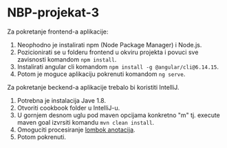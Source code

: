# NBP-projekat-3

Za pokretanje frontend-a aplikacije:
1. Neophodno je instalirati npm (Node Package Manager) i Node.js. 
2. Pozicionirati se u folderu frontend u okviru projekta i povuci sve zavisnosti komandom `npm install`. 
3. Instalirati angular cli komandom `npm install -g @angular/cli@6.14.15`.
4. Potom je moguce aplikaciju pokrenuti komandom `ng serve`.

Za pokretanje beckend-a aplikacije trebalo bi koristiti IntelliJ. 
1. Potrebna je instalacija Jave 1.8.
2. Otvoriti cookbook folder u IntelliJ-u.
3. U gornjem desnom uglu pod maven opcijama konkretno "m" tj. execute maven goal izvrsiti komandu `mvn clean install`.
4. Omoguciti procesiranje [lombok anotacija](https://stackoverflow.com/questions/24006937/lombok-annotations-do-not-compile-under-intellij-idea?fbclid=IwAR0J7oG8SBGBWEGBXDKVlmNiNiZJEMtJrtjXmlHWfUz9UhPqK21xCya_0qw).
5. Potom pokrenuti.


